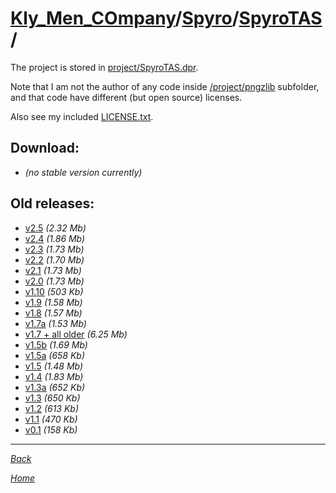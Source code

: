 ﻿# [Kly_Men_COmpany](https://github.com/aleksusklim/Kly_Men_COmpany "Kly_Men_COmpany")/[Spyro](https://github.com/aleksusklim/Kly_Men_COmpany/tree/master/Spyro "Kly_Men_COmpany/Spyro/")/[SpyroTAS](https://github.com/aleksusklim/SpyroTAS "Kly_Men_COmpany/Spyro/SpyroTAS/")/

The project is stored in [project/SpyroTAS.dpr](./project/SpyroTAS.dpr).

Note that I am not the author of any code inside [/project/pngzlib](./project/pngzlib/) subfolder, and that code have different (but open source) licenses.

Also see my included [LICENSE.txt](./project/LICENSE.txt).

## Download:

- _(no stable version currently)_

## Old releases:

- [v2.5](http://klimaleksus.narod.ru/Files/4/SpyroTAS2V5.rar) _(2.32 Mb)_
- [v2.4](http://klimaleksus.narod.ru/Files/4/SpyroTAS2V4.rar) _(1.86 Mb)_
- [v2.3](http://klimaleksus.narod.ru/Files/4/SpyroTAS2V3.rar) _(1.73 Mb)_
- [v2.2](http://klimaleksus.narod.ru/Files/4/SpyroTAS2V2.rar) _(1.70 Mb)_
- [v2.1](http://klimaleksus.narod.ru/Files/4/SpyroTAS2V1.rar) _(1.73 Mb)_
- [v2.0](http://klimaleksus.narod.ru/Files/4/SpyroTAS2V0.rar) _(1.73 Mb)_
- [v1.10](http://klimaleksus.narod.ru/Files/T/SpyroTAS1V10.rar) _(503 Kb)_
- [v1.9](http://klimaleksus.narod.ru/Files/T/SpyroTAS1V9.rar) _(1.58 Mb)_
- [v1.8](http://klimaleksus.narod.ru/Files/T/SpyroTAS1V8.rar) _(1.57 Mb)_
- [v1.7a](http://klimaleksus.narod.ru/Files/T/SpyroTAS1V7_ok.rar) _(1.53 Mb)_
- [v1.7 + all older](http://klimaleksus.narod.ru/Files/T/SpyroTAS1V7.rar) _(6.25 Mb)_
- [v1.5b](http://klimaleksus.narod.ru/Files/T/SpyroTAS1V5_beta3.rar) _(1.69 Mb)_
- [v1.5a](http://klimaleksus.narod.ru/Files/T/SpyroTAS1V5_work_in_progress.rar) _(658 Kb)_
- [v1.5](http://klimaleksus.narod.ru/Files/T/SpyroTAS1V5_almost_wip.rar) _(1.48 Mb)_
- [v1.4](http://klimaleksus.narod.ru/Files/T/SpyroTAS1V4_still_wip.rar) _(1.83 Mb)_
- [v1.3a](http://klimaleksus.narod.ru/Files/T/_SpyroTAS1V3_really_wip.rar) _(652 Kb)_
- [v1.3](http://klimaleksus.narod.ru/Files/T/SpyroTAS1V3_really_wip.rar) _(650 Kb)_
- [v1.2](http://klimaleksus.narod.ru/Files/T/SpyroTAS1V2_wip.rar) _(613 Kb)_
- [v1.1](http://klimaleksus.narod.ru/Files/T/SpyroTAS_wip_.rar) _(470 Kb)_
- [v0.1](http://klimaleksus.narod.ru/Files/4/SpyroTAS0V1.rar) _(158 Kb)_

---

_[Back](https://github.com/aleksusklim/Kly_Men_COmpany/tree/master/Spyro "Kly_Men_COmpany/Spyro/")_

_[Home](https://github.com/aleksusklim/Kly_Men_COmpany "Kly_Men_COmpany")_
